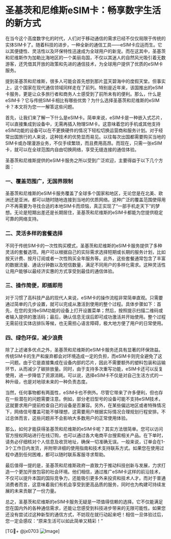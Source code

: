 # 圣基茨和尼维斯eSIM卡：畅享数字生活的新方式

在当今这个高度数字化的时代，人们对于移动通信的需求已经不仅仅局限于传统的实体SIM卡了。随着科技的进步，一种全新的通信工具——eSIM卡应运而生。它以其便捷性、灵活性以及环保特性迅速成为全球用户的新宠。而在这其中，圣基茨和尼维斯作为加勒比海地区的一个美丽岛国，不仅以其迷人的自然风光吸引着无数游客，还凭借其开放的政策和先进的通信技术，为全球用户提供了优质的eSIM卡服务。

提到圣基茨和尼维斯，很多人可能会首先想到那片蓝天碧海中的度假天堂。但事实上，这个国家在现代通信领域同样走在了前列。特别是近年来，该国推出的eSIM卡服务，更是让众多旅行者和商务人士感受到了前所未有的便利。那么，什么是eSIM卡？它与传统SIM卡相比有哪些优势？为什么选择圣基茨和尼维斯的eSIM卡？本文将为您一一解答这些问题。

首先，让我们来了解一下什么是eSIM卡。简单来说，eSIM卡是一种嵌入式芯片，可以直接集成到设备中，无需再插入物理SIM卡。这意味着您的手机或其他支持eSIM功能的设备可以在不更换硬件的情况下轻松切换运营商和服务计划。对于经常出国旅行的人来说，这种技术的优势显而易见。以往每次出国都需要购买当地的SIM卡或办理漫游业务，不仅手续繁琐，而且费用高昂。而现在，只需一张eSIM卡，就可以在全球范围内自由切换网络，享受无缝连接的通信体验。

圣基茨和尼维斯提供的eSIM卡服务之所以受到广泛欢迎，主要得益于以下几个方面：

### 一、覆盖范围广，无国界限制

圣基茨和尼维斯的eSIM卡服务覆盖了全球多个国家和地区，无论您是在北美、欧洲还是亚洲，都可以随时随地连接到当地的优质网络。这种广泛的覆盖范围使得用户不再需要为寻找合适的本地SIM卡而烦恼，真正实现了“一部手机走天下”的梦想。无论是短期出差还是长期居住，圣基茨和尼维斯的eSIM卡都能为您提供稳定可靠的网络支持。

### 二、灵活多样的套餐选择

不同于传统SIM卡的一次性购买模式，圣基茨和尼维斯的eSIM卡服务提供了多种灵活的套餐选项。用户可以根据自己的实际需求选择短期或长期的服务计划，比如按天计费、按月订阅或者一次性购买全年服务等。此外，这些套餐通常包含了丰富的数据流量、通话分钟数以及短信数量，满足不同用户的多样化需求。这种灵活性让用户能够以最经济实惠的方式享受到最佳的通信体验。

### 三、操作简便，即插即用

对于习惯了高科技产品的现代人来说，eSIM卡的操作流程非常简单直观。只需要通过简单的几步设置，就可以完成从激活到使用的整个过程。具体步骤如下：首先，在您的支持eSIM功能的设备上打开设置菜单；然后，按照提示扫描二维码或者输入提供的激活码；最后，确认信息无误后即可成功激活并开始使用。整个过程无需前往实体店排队等候，也无需担心语言障碍，极大地方便了用户的日常使用。

### 四、绿色环保，减少浪费

除了上述诸多优点之外，圣基茨和尼维斯的eSIM卡服务还具有显著的环保效益。传统SIM卡的生产和废弃都会对环境造成一定的负担，而eSIM卡则完全避免了这一问题。由于它是直接集成在设备内部的芯片，因此不需要额外的塑料包装和运输环节，从而减少了碳排放量。同时，由于支持多次重写功能，eSIM卡还可以反复使用，进一步降低了资源消耗。可以说，选择eSIM卡不仅是对自己生活方式的一种升级，也是对地球未来的一种负责态度。

当然，任何事物都有两面性，eSIM卡也不例外。尽管它带来了许多便利，但也存在一些潜在的问题需要注意。例如，部分老旧型号的设备可能不支持eSIM技术，这就要求用户提前检查自己的设备是否兼容。另外，在某些偏远地区或者特殊情况下，网络信号覆盖可能不够理想，这需要用户根据实际情况合理规划行程安排。不过总体而言，这些问题并不会影响大多数用户的正常使用体验。

那么，如何才能获得圣基茨和尼维斯的eSIM卡呢？其实方法很简单。您可以访问官方授权网站进行在线订购，也可以通过各大电商平台搜索相关产品。在下单时，请务必仔细核对个人信息及收货地址，确保一切准确无误。一般来说，订单会在1-3个工作日内发货，并附带详细的使用指南和技术支持联系方式。如果您在使用过程中遇到任何困难，都可以随时联系客服寻求帮助。

最后值得一提的是，圣基茨和尼维斯政府一直致力于推动科技创新与发展，力求打造一个更加开放包容的社会环境。他们相信，通过推广eSIM卡这样的前沿技术，不仅可以提升本国的国际竞争力，还能吸引更多外来投资和技术人才。而对于普通消费者而言，这意味着我们有机会享受到更高品质的服务，同时也为构建可持续发展的未来贡献了一份力量。

总之，圣基茨和尼维斯的eSIM卡服务无疑是一项值得信赖的选择。它不仅能满足您在国内外的各种通信需求，还能让您感受到科技进步带来的无限可能性。如果您还没有尝试过这种新型的通信方式，不妨现在就行动起来吧！相信一旦体验过后，您一定会感叹：“原来生活可以如此简单又精彩！”

[TG💪+ @jx0703 ![Image](https://github.com/user-attachments/assets/dbca1d08-cadb-493c-b0ec-ad6f7a83f270)]